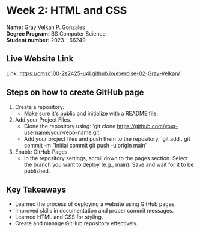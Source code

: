 # Week 2: HTML and CSS

**Name:** Gray Velkan P. Gonzales <br/>
**Degree Program:** BS Computer Science <br/>
**Student number:** 2023 - 66249 <br/>

## Live Website Link
Link: https://cmsc100-2s2425-u4l.github.io/exercise-02-Gray-Velkan/

## Steps on how to create GitHub page
1. Create a repository.
   - Make sure it's public and initialize with a README file.
2. Add your Project Files.
   - Clone the repository using:
     'git clone https://github.com/your-username/your-repo-name.git'
   - Add your project files and push them to the repository.
     'git add .
      git commit -m "Initial commit
      git push -u origin main'
3. Enable GitHub Pages
   - In the repository settings, scroll down to the pages section. Select the branch you want to deploy (e.g., main). Save and wait for it to be published.

## Key Takeaways
- Learned the process of deploying a website using GitHub pages.
- Improved skills in documentation and proper commit messages.
- Learned HTML and CSS for styling.
- Create and manage GitHub repository effectively.

